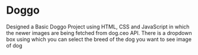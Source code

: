 # Doggo
Designed a Basic Doggo Project using HTML, CSS and JavaScript in which the newer images are being fetched from dog.ceo API. There is a dropdown box using which you can select the breed of the dog you want to see image of dog


